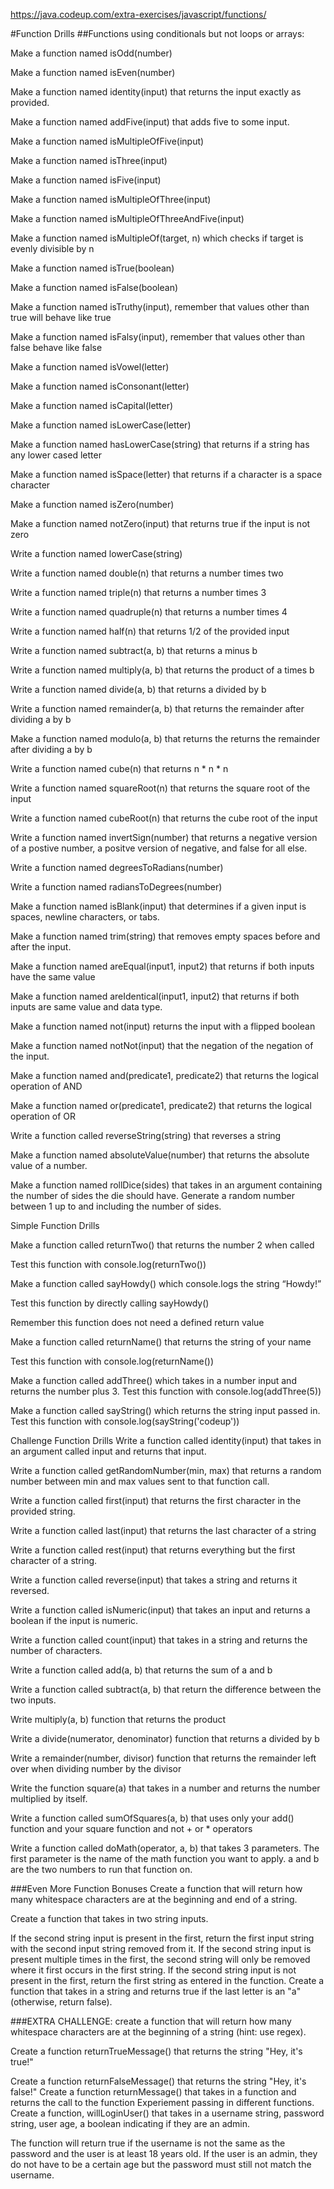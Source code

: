 https://java.codeup.com/extra-exercises/javascript/functions/

#Function Drills
##Functions using conditionals but not loops or arrays:

Make a function named isOdd(number)

Make a function named isEven(number)

Make a function named identity(input) that returns the input exactly as provided.

Make a function named addFive(input) that adds five to some input.

Make a function named isMultipleOfFive(input)

Make a function named isThree(input)

Make a function named isFive(input)

Make a function named isMultipleOfThree(input)

Make a function named isMultipleOfThreeAndFive(input)

Make a function named isMultipleOf(target, n) which checks if target is evenly divisible by n

Make a function named isTrue(boolean)

Make a function named isFalse(boolean)

Make a function named isTruthy(input), remember that values other than true will behave like true

Make a function named isFalsy(input), remember that values other than false behave like false

Make a function named isVowel(letter)

Make a function named isConsonant(letter)

Make a function named isCapital(letter)

Make a function named isLowerCase(letter)

Make a function named hasLowerCase(string) that returns if a string has any lower cased letter

Make a function named isSpace(letter) that returns if a character is a space character

Make a function named isZero(number)

Make a function named notZero(input) that returns true if the input is not zero

Write a function named lowerCase(string)

Write a function named double(n) that returns a number times two

Write a function named triple(n) that returns a number times 3

Write a function named quadruple(n) that returns a number times 4


Write a function named half(n) that returns 1/2 of the provided input

Write a function named subtract(a, b) that returns a minus b

Write a function named multiply(a, b) that returns the product of a times b

Write a function named divide(a, b) that returns a divided by b

Write a function named remainder(a, b) that returns the remainder after dividing a by b

Make a function named modulo(a, b) that returns the returns the remainder after dividing a by b

Write a function named cube(n) that returns n * n * n

Write a function named squareRoot(n) that returns the square root of the input

Write a function named cubeRoot(n) that returns the cube root of the input

Write a function named invertSign(number) that returns a negative version of a postive number, a positve version of negative, and false for all else.

Write a function named degreesToRadians(number)

Write a function named radiansToDegrees(number)

Make a function named isBlank(input) that determines if a given input is spaces, newline characters, or tabs.

Make a function named trim(string) that removes empty spaces before and after the input.

Make a function named areEqual(input1, input2) that returns if both inputs have the same value

Make a function named areIdentical(input1, input2) that returns if both inputs are same value and data type.

Make a function named not(input) returns the input with a flipped boolean

Make a function named notNot(input) that the negation of the negation of the input.

Make a function named and(predicate1, predicate2) that returns the logical operation of AND

Make a function named or(predicate1, predicate2) that returns the logical operation of OR

Write a function called reverseString(string) that reverses a string

Make a function named absoluteValue(number) that returns the absolute value of a number.

Make a function named rollDice(sides) that takes in an argument containing the number of sides the die should have. Generate a random number between 1 up to and including the number of sides.

Simple Function Drills

Make a function called returnTwo() that returns the number 2 when called

Test this function with console.log(returnTwo())

Make a function called sayHowdy() which console.logs the string “Howdy!”

Test this function by directly calling sayHowdy()

Remember this function does not need a defined return value

Make a function called returnName() that returns the string of your name

Test this function with console.log(returnName())

Make a function called addThree() which takes in a number input and returns the number plus 3.
Test this function with console.log(addThree(5))

Make a function called sayString() which returns the string input passed in.
Test this function with console.log(sayString('codeup'))

Challenge Function Drills
Write a function called identity(input) that takes in an argument called input and returns that input.

Write a function called getRandomNumber(min, max) that returns a random number between min and max values sent to that function call.

Write a function called first(input) that returns the first character in the provided string.

Write a function called last(input) that returns the last character of a string

Write a function called rest(input) that returns everything but the first character of a string.

Write a function called reverse(input) that takes a string and returns it reversed.

Write a function called isNumeric(input) that takes an input and returns a boolean if the input is numeric.

Write a function called count(input) that takes in a string and returns the number of characters.

Write a function called add(a, b) that returns the sum of a and b

Write a function called subtract(a, b) that return the difference between the two inputs.

Write multiply(a, b) function that returns the product

Write a divide(numerator, denominator) function that returns a divided by b

Write a remainder(number, divisor) function that returns the remainder left over when dividing number by the divisor

Write the function square(a) that takes in a number and returns the number multiplied by itself.

Write a function called sumOfSquares(a, b) that uses only your add() function and your square function and not + or * operators

Write a function called doMath(operator, a, b) that takes 3 parameters. The first parameter is the name of the math function you want to apply. a and b are the two numbers to run that function on.

###Even More Function Bonuses
Create a function that will return how many whitespace characters are at the beginning and end of a string.

Create a function that takes in two string inputs.

If the second string input is present in the first, return the first input string with the second input string removed from it.
If the second string input is present multiple times in the first, the second string will only be removed where it first occurs in the first string.
If the second string input is not present in the first, return the first string as entered in the function.
Create a function that takes in a string and returns true if the last letter is an "a" (otherwise, return false).

###EXTRA CHALLENGE: create a function that will return how many whitespace characters are at the beginning of a string (hint: use regex).

Create a function returnTrueMessage() that returns the string "Hey, it's true!"

Create a function returnFalseMessage() that returns the string "Hey, it's false!"
Create a function returnMessage() that takes in a function and returns the call to the function
Experiement passing in different functions.
Create a function, willLoginUser() that takes in a username string, password string, user age, a boolean indicating if they are an admin.

The function will return true if the username is not the same as the password and the user is at least 18 years old. If the user is an admin, they do not have to be a certain age but the password must still not match the username.